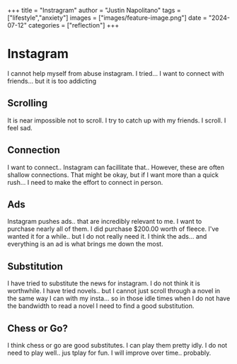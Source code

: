 +++
title =  "Instragram"
author = "Justin Napolitano"
tags = ["lifestyle","anxiety"]
images = ["images/feature-image.png"]
date = "2024-07-12"
categories = ["reflection"]
+++


# Instagram

I cannot help myself from abuse instagram. I tried... I want to connect with friends... but it is too addicting

## Scrolling

It is near impossible not to scroll. I try to catch up with my friends. I scroll. I feel sad. 

## Connection

I want to connect.. Instagram can facillitate that.. However, these are often shallow connections. That might be okay, but if I want more than a quick rush... I need to make the effort to connect in person. 


## Ads

Instagram pushes ads.. that are incredibly relevant to me. I want to purchase nearly all of them.  I did purchase $200.00 worth of fleece. I've wanted it for a while.. but I do not really need it. I think the ads... and everything is an ad is what brings me down the most.

## Substitution

I have tried to substitute the news for instagram. I do not think it is worthwhile. I have tried novels.. but I cannot just scroll through a novel in the same way I can with my insta... so in those idle times when I do not have the bandwidth to read a novel I need to find a good substitution.

## Chess or Go?

I think chess or go are good substitutes. I can play them pretty idly. I do not need to play well.. jus tplay for fun. I will improve over time.. probably.